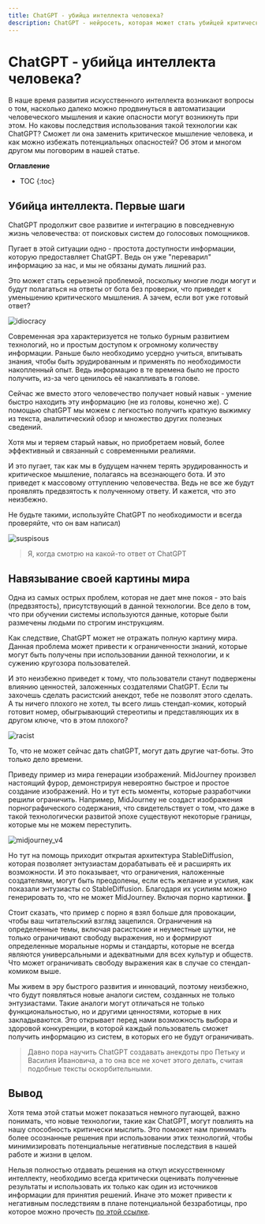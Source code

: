 ```yaml
---
title: ChatGPT - убийца интеллекта человека?
description: ChatGPT - нейросеть, которая может стать убийцей критического мышления человека, но можно ли избежать такого исхода?
---
```

# ChatGPT - убийца интеллекта человека?

В наше время развития искусственного интеллекта возникают вопросы о том, насколько далеко можно продвинуться в автоматизации человеческого мышления и какие опасности могут возникнуть при этом. Но каковы последствия использования такой технологии как ChatGPT? Сможет ли она заменить критическое мышление человека, и как можно избежать потенциальных опасностей? Об этом и многом другом мы поговорим в нашей статье.

**Оглавление**

* TOC
{:toc}

## Убийца интеллекта. Первые шаги

СhatGPT продолжит свое развитие и интеграцию в повседневную жизнь человечества: от поисковых систем до голосовых помощников.

Пугает в этой ситуации одно - простота доступности информации, которую предоставляет ChatGPT. Ведь он уже "переварил" информацию за нас, и мы не обязаны думать лишний раз. 

Это может стать серьезной проблемой, поскольку многие люди могут и будут полагаться на ответы от бота без проверки, что приведет к уменьшению критического мышления. А зачем, если вот уже готовый ответ?

![idiocracy](/chatgpt_manual/images/ChatGPT_makes_us_stupid/idiocracy.jpg)

Современная эра характеризуется не только бурным развитием технологий, но и простым доступом к огромному количеству информации. Раньше было необходимо усердно учиться, впитывать знания, чтобы быть эрудированным и применять по необходимости накопленный опыт. Ведь информацию в те времена было не просто получить, из-за чего ценилось её накапливать в голове.

Сейчас же вместо этого человечество получает новый навык - умение быстро находить эту информацию (не из головы, конечно же). С помощью chatGPT мы можем с легкостью получить краткую выжимку из текста, аналитический обзор и множество других полезных сведений. 

Хотя мы и теряем старый навык, но приобретаем новый, более эффективный и связанный с современными реалиями.

И это пугает, так как мы в будущем начнем терять эрудированность и критическое мышление, полагаясь на всезнающего бота. И это приведет к массовому оттуплению человечества. Ведь не все же будут проявлять предвзятость к полученному ответу. И кажется, что это неизбежно.

Не будьте такими, используйте ChatGPT по необходимости и всегда проверяйте, что он вам написал)

![suspisous](/chatgpt_manual/images/ChatGPT_makes_us_stupid/suspisous.jpg)

> Я, когда смотрю на какой-то ответ от ChatGPT

## Навязывание своей картины мира

Одна из самых острых проблем, которая не дает мне покоя - это bais (предвзятость), присутствующий в данной технологии. Все дело в том, что при обучении системы используются данные, которые были размечены людьми по строгим инструкциям. 

Как следствие, ChatGPT может не отражать полную картину мира. Данная проблема может привести к ограниченности знаний, которые могут быть получены при использовании данной технологии, и к сужению кругозора пользователей.

И это неизбежно приведет к тому, что пользователи станут подвержены влиянию ценностей, заложенных создателями ChatGPT. Если ты захочешь сделать расистский анекдот, тебе не позволят этого сделать. А ты ничего плохого не хотел, ты всего лишь стендап-комик, который готовит номер, обыгрывающий стереотипы и представляющих их в другом ключе, что в этом плохого?

![racist](/chatgpt_manual/images/ChatGPT_makes_us_stupid/racist.jpg)

То, что не может сейчас дать chatGPT, могут дать другие чат-боты. Это только дело времени.

Приведу пример из мира генерации изображений. MidJourney произвел настоящий фурор, демонстрируя невероятно быстрое и простое создание изображений. Но и тут есть моменты, которые разработчики решили ограничить. Например, MidJourney не создаст изображения порнографического содержания, что свидетельствует о том, что даже в такой технологически развитой эпохе существуют некоторые границы, которые мы не можем переступить.

![midjourney_v4](/chatgpt_manual/images/ChatGPT_makes_us_stupid/midjourney_v4.jpg)

Но тут на помощь приходит открытая архитектура StableDiffusion, которая позволяет энтузиастам дорабатывать её и расширять их возможности. И это показывает, что ограничения, наложенные создателями, могут быть преодолены, если есть желание и усилия, как показали энтузиасты со StableDiffusion. Благодаря их усилиям можно генерировать то, что не может MidJourney.  Включая порно картинки. 👀

Стоит сказать, что пример с порно я взял больше для провокации, чтобы ваш читательский взгляд зацепился. Ограничения на определенные темы, включая расистские и неуместные шутки, не только ограничивают свободу выражения, но и формируют определенные моральные нормы и стандарты, которые не всегда являются универсальными и адекватными для всех культур и обществ. Что может ограничивать свободу выражения как в случае со стендап-комиком выше.

Мы живем в эру быстрого развития и инноваций, поэтому неизбежно, что будут появляться новые аналоги систем, созданных не только энтузиастами. Такие аналоги могут отличаться не только функциональностью, но и другими ценностями, которые в них закладываются. Это открывает перед нами возможность выбора и здоровой конкуренции, в которой каждый пользователь сможет получить информацию из систем, в которых его не будут ограничивать. 

> Давно пора научить ChatGPT создавать анекдоты про Петьку и Василия Ивановича, а то она все не хочет этого делать, считая подобные тексты оскорбительными.

## Вывод

Хотя тема этой статьи может показаться немного пугающей, важно понимать, что новые технологии, такие как ChatGPT, могут повлиять на нашу способность критически мыслить. Это поможет нам принимать более осознанные решения при использовании этих технологий, чтобы минимизировать потенциальные негативные последствия в нашей работе и жизни в целом.

Нельзя полностью отдавать решения на откуп искусственному интеллекту, необходимо всегда критически оценивать полученные результаты и использовать их только как один из источников информации для принятия решений. Иначе это может привести к негативным последствиям в плане потенциальной беззработицы, про которое можно прочесть [по этой ссылке](/chatgpt_manual/pages/future_of_ChatGPT).
